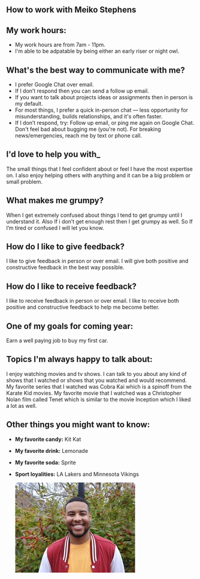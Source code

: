 ## How to work with Meiko Stephens

## My work hours:
* My work hours are from 7am - 11pm. 
 * I'm able to be adpatable by being either an early riser or night owl.

 ## What's the best way to communicate with me?
 * I prefer Google Chat over email.
 * If I don’t respond then you can send a follow up email.
* If you want to talk about projects ideas or assignments then in person is my default.
* For most things, I prefer a quick in-person chat — less opportunity for misunderstanding, builds relationships, and it's often faster.
* If I don’t respond, try: Follow up email, or ping me again on Google Chat. Don't feel bad about bugging me (you're not). For breaking news/emergencies, reach me by text or phone call.

## I'd love to help you with_
The small things that I feel confident about or feel I have the most expertise on. I also enjoy helping others with anything and it can be a big problem or small problem.

## What makes me grumpy?
When I get extremely confused about things I tend to get grumpy until I understand it. Also If i don’t get enough rest then I get grumpy as well. So If I’m tired or confused I will let you know. 

## How do I like to give feedback?
I like to give feedback in person or over email.  I will give both positive and constructive feedback in the best way possible.

## How do I like to receive feedback?
I like to receive feedback in person or over email. I like to receive both positive and constructive feedback to help me become better.

## One of my goals for coming year:
Earn a well paying job to buy my first car.

## Topics I'm always happy to talk about:
I enjoy watching movies and tv shows. I can talk to you about any kind of shows that I watched or shows that you watched and would recommend. My favorite series that I watched was Cobra Kai which is a spinoff from the Karate Kid movies. My favorite movie that I watched was a Christopher Nolan film called Tenet which is similar to the movie Inception which I liked a lot as well.

## Other things you might want to know:
* **My favorite candy:** Kit Kat
* **My favorite drink:** Lemonade
* **My favorite soda:** Sprite
* **Sport loyalities:** LA Lakers and Minnesota Vikings

  ![image](images/meiko-stephens.jpg)
